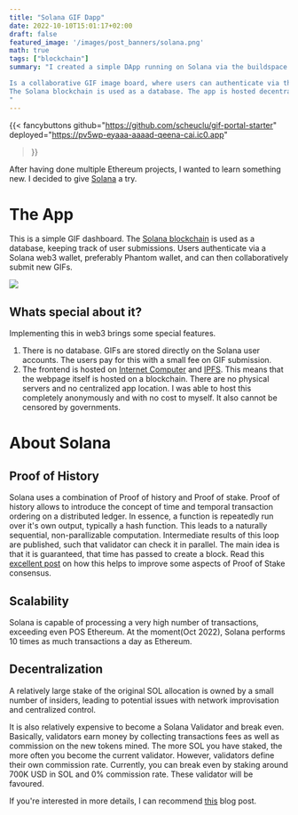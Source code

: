 ```yaml
---
title: "Solana GIF Dapp"
date: 2022-10-10T15:01:17+02:00
draft: false
featured_image: '/images/post_banners/solana.png'
math: true
tags: ["blockchain"]
summary: "I created a simple DApp running on Solana via the buildspace.so course.

Is a collaborative GIF image board, where users can authenticate via their Solana wallet.
The Solana blockchain is used as a database. The app is hosted decentralized on IPFS and ICP.
"
---
```


{{< fancybuttons 
    github="https://github.com/scheuclu/gif-portal-starter"
    deployed="https://pv5wp-eyaaa-aaaad-qeena-cai.ic0.app"
>}}

<!-- {{% fancybuttons %}} -->

After having done multiple Ethereum projects, I wanted to learn something new. I decided to give [Solana](https://solana.com) a try.

# The App

This is a simple GIF dashboard. The [Solana blockchain](www.solana.com) is used as a database, keeping track of user submissions.
Users authenticate via a Solana web3 wallet, preferably Phantom wallet, and can then collaboratively submit new GIFs.

![](https://github.com/scheuclu/gif-portal-starter/blob/main/gif-portal.gif?raw=true)

## Whats special about it?

Implementing this in web3 brings some special features.

1. There is no database. GIFs are stored directly on the Solana user accounts. The users pay for this with a small fee on GIF submission.
2. The frontend is hosted on [Internet Computer](https://internetcomputer.org) and [IPFS](https://ipfs.tech). This means that the webpage itself is hosted on a blockchain. There are no physical servers and no centralized app location. I was able to host this completely anonymously and with no cost to myself. It also cannot be censored by governments.

# About Solana
## Proof of History
Solana uses a combination of Proof of history and Proof of stake.
Proof of history allows to introduce the concept of time and temporal transaction ordering on a distributed ledger.
In essence, a function is repeatedly run over it's own output, typically a hash function. This leads to a naturally sequential, non-parallizable computation. Intermediate results of this loop are published, such that validator can check it in parallel.
The main idea is that it is guaranteed, that time has passed to create a block.
Read this [excellent post](https://github.com/lsmod/proof-of-history-explained) on how this helps to improve some aspects of Proof of Stake consensus.
## Scalability
Solana is capable of processing a very high number of transactions, exceeding even POS Ethereum.
At the moment(Oct 2022), Solana performs 10 times as much transactions a day as Ethereum.

## Decentralization
A relatively large stake of the original SOL allocation is owned by a small number of insiders, leading to potential issues with network improvisation and centralized control.

It is also relatively expensive to become a Solana Validator and break even.
Basically, validators earn money by collecting transactions fees as well as commission on the new tokens mined. The more SOL you have staked, the more often you become the current validator.
However, validators define their own commission rate. Currently, you can break even by staking around 700K USD in SOL and 0% commission rate. These validator will be favoured.

If you're interested in more details, I can recommend [this](https://medium.com/@Cogent_Crypto/how-to-become-a-validator-on-solana-9dc4288107b7) blog post.
